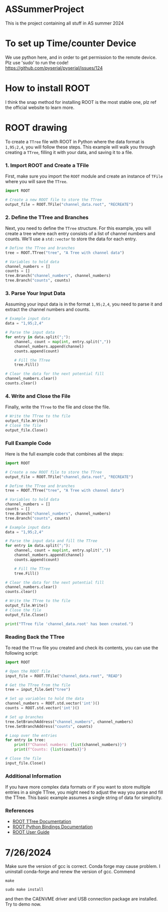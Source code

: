 # ASSummerProject
This is the project containing all stuff in AS summer 2024
# To set up Time/counter Device
We use python here, and in order to get permission to the remote device.
Plz use 'sudo' to run the code!
https://github.com/pyserial/pyserial/issues/124

# How to install ROOT
I think the snap method for installing ROOT is the most stable one, plz ref the official website to learn more.

# ROOT drawing
To create a `TTree` file with ROOT in Python where the data format is `1,95;2,4`, you will follow these steps. This example will walk you through creating a `TTree`, filling it with your data, and saving it to a file.

### 1. Import ROOT and Create a TFile

First, make sure you import the `ROOT` module and create an instance of `TFile` where you will save the `TTree`.

```python
import ROOT

# Create a new ROOT file to store the TTree
output_file = ROOT.TFile("channel_data.root", "RECREATE")
```

### 2. Define the TTree and Branches

Next, you need to define the `TTree` structure. For this example, you will create a tree where each entry consists of a list of channel numbers and counts. We'll use a `std::vector` to store the data for each entry.

```python
# Define the TTree and branches
tree = ROOT.TTree("tree", "A Tree with channel data")

# Variables to hold data
channel_numbers = []
counts = []
tree.Branch("channel_numbers", channel_numbers)
tree.Branch("counts", counts)
```

### 3. Parse Your Input Data

Assuming your input data is in the format `1,95;2,4`, you need to parse it and extract the channel numbers and counts.

```python
# Example input data
data = "1,95;2,4"

# Parse the input data
for entry in data.split(";"):
    channel, count = map(int, entry.split(","))
    channel_numbers.append(channel)
    counts.append(count)

    # Fill the TTree
    tree.Fill()

# Clear the data for the next potential fill
channel_numbers.clear()
counts.clear()
```

### 4. Write and Close the File

Finally, write the `TTree` to the file and close the file.

```python
# Write the TTree to the file
output_file.Write()
# Close the file
output_file.Close()
```

### Full Example Code

Here is the full example code that combines all the steps:

```python
import ROOT

# Create a new ROOT file to store the TTree
output_file = ROOT.TFile("channel_data.root", "RECREATE")

# Define the TTree and branches
tree = ROOT.TTree("tree", "A Tree with channel data")

# Variables to hold data
channel_numbers = []
counts = []
tree.Branch("channel_numbers", channel_numbers)
tree.Branch("counts", counts)

# Example input data
data = "1,95;2,4"

# Parse the input data and fill the TTree
for entry in data.split(";"):
    channel, count = map(int, entry.split(","))
    channel_numbers.append(channel)
    counts.append(count)

    # Fill the TTree
    tree.Fill()

# Clear the data for the next potential fill
channel_numbers.clear()
counts.clear()

# Write the TTree to the file
output_file.Write()
# Close the file
output_file.Close()

print("TTree file 'channel_data.root' has been created.")
```

### Reading Back the TTree

To read the `TTree` file you created and check its contents, you can use the following script:

```python
import ROOT

# Open the ROOT file
input_file = ROOT.TFile("channel_data.root", "READ")

# Get the TTree from the file
tree = input_file.Get("tree")

# Set up variables to hold the data
channel_numbers = ROOT.std.vector('int')()
counts = ROOT.std.vector('int')()

# Set up branches
tree.SetBranchAddress("channel_numbers", channel_numbers)
tree.SetBranchAddress("counts", counts)

# Loop over the entries
for entry in tree:
    print(f"Channel numbers: {list(channel_numbers)}")
    print(f"Counts: {list(counts)}")

# Close the file
input_file.Close()
```

### Additional Information

If you have more complex data formats or if you want to store multiple entries in a single TTree, you might need to adjust the way you parse and fill the TTree. This basic example assumes a single string of data for simplicity.

### References

- [ROOT TTree Documentation](https://root.cern/manual/ttree/)
- [ROOT Python Bindings Documentation](https://root.cern/manual/python/)
- [ROOT User Guide](https://root.cern/manual/)

# 7/26/2024
Make sure the version of gcc is correct.
Conda forge may cause problem.
I uninstall conda-forge and renew the version of gcc.
Commend
```
make
```
```
sudo make install
```
and then the CAENVME driver and USB connection package are installed.
Try to demo now.

